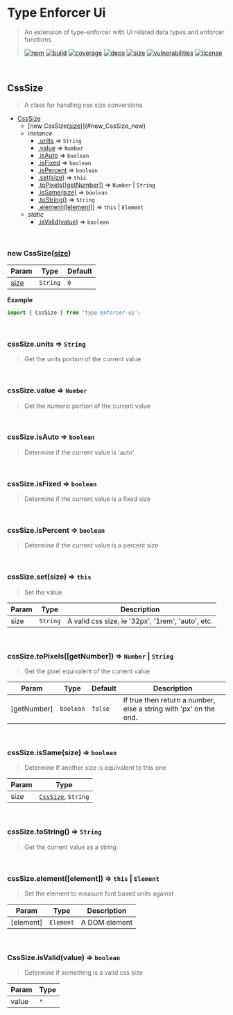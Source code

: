 # Type Enforcer Ui

> An extension of type-enforcer with UI related data types and enforcer functions
>
> [![npm][npm]][npm-url]
[![build][build]][build-url]
[![coverage][coverage]][coverage-url]
[![deps][deps]][deps-url]
[![size][size]][size-url]
[![vulnerabilities][vulnerabilities]][vulnerabilities-url]
[![license][license]][license-url]


<br><a name="CssSize"></a>

## CssSize
> A class for handling css size conversions


* [CssSize](#CssSize)
    * [new CssSize([size])](#new_CssSize_new)
    * _instance_
        * [.units](#CssSize+units) ⇒ <code>String</code>
        * [.value](#CssSize+value) ⇒ <code>Number</code>
        * [.isAuto](#CssSize+isAuto) ⇒ <code>boolean</code>
        * [.isFixed](#CssSize+isFixed) ⇒ <code>boolean</code>
        * [.isPercent](#CssSize+isPercent) ⇒ <code>boolean</code>
        * [.set(size)](#CssSize+set) ⇒ <code>this</code>
        * [.toPixels([getNumber])](#CssSize+toPixels) ⇒ <code>Number</code> \| <code>String</code>
        * [.isSame(size)](#CssSize+isSame) ⇒ <code>boolean</code>
        * [.toString()](#CssSize+toString) ⇒ <code>String</code>
        * [.element([element])](#CssSize+element) ⇒ <code>this</code> \| <code>Element</code>
    * _static_
        * [.isValid(value)](#CssSize.isValid) ⇒ <code>boolean</code>


<br><a name="new_CssSize_new"></a>

### new CssSize([size])

| Param | Type | Default |
| --- | --- | --- |
| [size] | <code>String</code> | <code>0</code> | 

**Example**  
``` javascriptimport { CssSize } from 'type-enforcer-ui';```

<br><a name="CssSize+units"></a>

### cssSize.units ⇒ <code>String</code>
> Get the units portion of the current value


<br><a name="CssSize+value"></a>

### cssSize.value ⇒ <code>Number</code>
> Get the numeric portion of the current value


<br><a name="CssSize+isAuto"></a>

### cssSize.isAuto ⇒ <code>boolean</code>
> Determine if the current value is 'auto'


<br><a name="CssSize+isFixed"></a>

### cssSize.isFixed ⇒ <code>boolean</code>
> Determine if the current value is a fixed size


<br><a name="CssSize+isPercent"></a>

### cssSize.isPercent ⇒ <code>boolean</code>
> Determine if the current value is a percent size


<br><a name="CssSize+set"></a>

### cssSize.set(size) ⇒ <code>this</code>
> Set the value


| Param | Type | Description |
| --- | --- | --- |
| size | <code>String</code> | A valid css size, ie '32px', '1rem', 'auto', etc. |


<br><a name="CssSize+toPixels"></a>

### cssSize.toPixels([getNumber]) ⇒ <code>Number</code> \| <code>String</code>
> Get the pixel equivalent of the current value


| Param | Type | Default | Description |
| --- | --- | --- | --- |
| [getNumber] | <code>boolean</code> | <code>false</code> | If true then return a number, else a string with 'px' on the end. |


<br><a name="CssSize+isSame"></a>

### cssSize.isSame(size) ⇒ <code>boolean</code>
> Determine if another size is equivalent to this one


| Param | Type |
| --- | --- |
| size | [<code>CssSize</code>](#CssSize), <code>String</code> | 


<br><a name="CssSize+toString"></a>

### cssSize.toString() ⇒ <code>String</code>
> Get the current value as a string


<br><a name="CssSize+element"></a>

### cssSize.element([element]) ⇒ <code>this</code> \| <code>Element</code>
> Set the element to measure font based units against


| Param | Type | Description |
| --- | --- | --- |
| [element] | <code>Element</code> | A DOM element |


<br><a name="CssSize.isValid"></a>

### CssSize.isValid(value) ⇒ <code>boolean</code>
> Determine if something is a valid css size


| Param | Type |
| --- | --- |
| value | <code>\*</code> | 


[npm]: https://img.shields.io/npm/v/type-enforcer-ui.svg
[npm-url]: https://npmjs.com/package/type-enforcer-ui
[build]: https://travis-ci.org/DarrenPaulWright/type-enforcer-ui.svg?branch&#x3D;master
[build-url]: https://travis-ci.org/DarrenPaulWright/type-enforcer-ui
[coverage]: https://coveralls.io/repos/github/DarrenPaulWright/type-enforcer-ui/badge.svg?branch&#x3D;master
[coverage-url]: https://coveralls.io/github/DarrenPaulWright/type-enforcer-ui?branch&#x3D;master
[deps]: https://david-dm.org/darrenpaulwright/type-enforcer-ui.svg
[deps-url]: https://david-dm.org/darrenpaulwright/type-enforcer-ui
[size]: https://packagephobia.now.sh/badge?p&#x3D;type-enforcer-ui
[size-url]: https://packagephobia.now.sh/result?p&#x3D;type-enforcer-ui
[vulnerabilities]: https://snyk.io/test/github/DarrenPaulWright/type-enforcer-ui/badge.svg?targetFile&#x3D;package.json
[vulnerabilities-url]: https://snyk.io/test/github/DarrenPaulWright/type-enforcer-ui?targetFile&#x3D;package.json
[license]: https://img.shields.io/github/license/DarrenPaulWright/type-enforcer-ui.svg
[license-url]: https://npmjs.com/package/type-enforcer-ui/LICENSE.md
